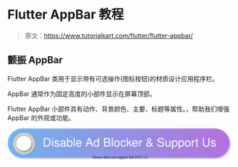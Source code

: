 # Flutter AppBar 教程

> 原文：<https://www.tutorialkart.com/flutter/flutter-appbar/>

## 颤振 AppBar

Flutter AppBar 类用于显示带有可选操作(图标按钮)的材质设计应用程序栏。

AppBar 通常作为固定高度的小部件显示在屏幕顶部。

Flutter AppBar 小部件具有动作、背景颜色、主要、标题等属性。，帮助我们增强 AppBar 的外观或功能。

[![](img/925da31b32d6bc3827932f6c8afb11bb.png)](https://www.tutorialkart.com/)